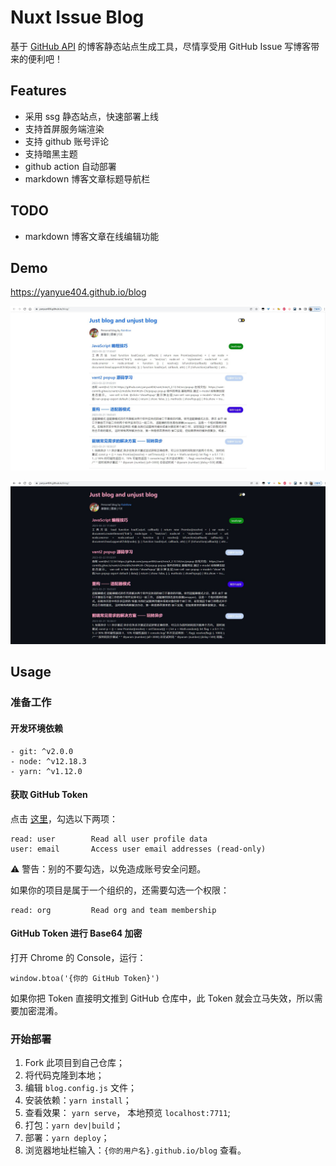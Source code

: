 # Nuxt Issue Blog

基于 [GitHub API](https://docs.github.com/en/rest/issues/issues) 的博客静态站点生成工具，尽情享受用 GitHub Issue 写博客带来的便利吧！

## Features

- 采用 ssg 静态站点，快速部署上线
- 支持首屏服务端渲染
- 支持 github 账号评论
- 支持暗黑主题
- github action 自动部署
- markdown 博客文章标题导航栏

## TODO

- markdown 博客文章在线编辑功能

## Demo

https://yanyue404.github.io/blog

![](./assets/light.jpg)

![](./assets/dark.jpg)

## Usage

### 准备工作

#### 开发环境依赖

```
- git: ^v2.0.0
- node: ^v12.18.3
- yarn: ^v1.12.0
```

#### 获取 GitHub Token

点击 [这里](https://github.com/settings/tokens/new)，勾选以下两项：

```
read: user        Read all user profile data
user: email       Access user email addresses (read-only)
```

⚠️ 警告️：别的不要勾选，以免造成账号安全问题。

如果你的项目是属于一个组织的，还需要勾选一个权限：

```
read: org         Read org and team membership
```

#### GitHub Token 进行 Base64 加密

打开 Chrome 的 Console，运行：

```
window.btoa('{你的 GitHub Token}')
```

如果你把 Token 直接明文推到 GitHub 仓库中，此 Token 就会立马失效，所以需要加密混淆。

### 开始部署

1. Fork 此项目到自己仓库；
2. 将代码克隆到本地；
3. 编辑 `blog.config.js` 文件；
4. 安装依赖：`yarn install`；
5. 查看效果： `yarn serve`， 本地预览 `localhost:7711`;
6. 打包：`yarn dev|build`；
7. 部署：`yarn deploy`；
8. 浏览器地址栏输入：`{你的用户名}.github.io/blog` 查看。
